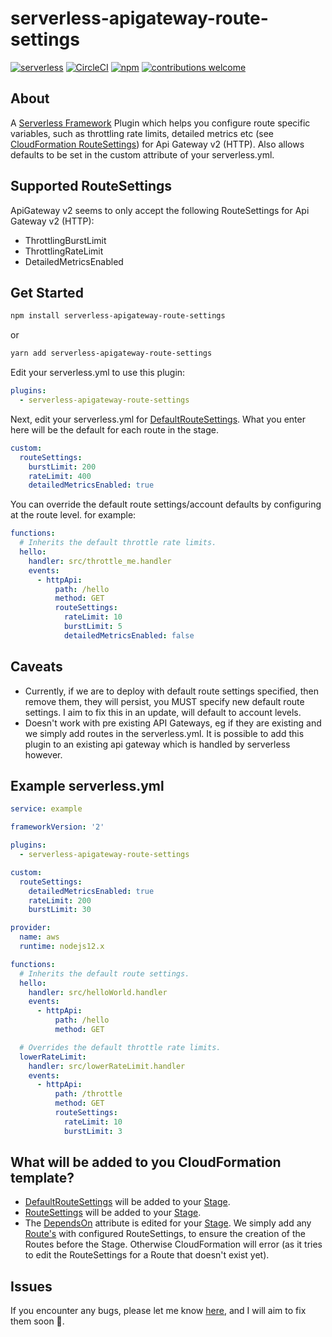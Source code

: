 # serverless-apigateway-route-settings

[![serverless](http://public.serverless.com/badges/v3.svg)](http://www.serverless.com) [![CircleCI](https://circleci.com/gh/talbotp/serverless-apigateway-route-settings.svg?style=svg)](https://circleci.com/gh/talbotp/serverless-apigateway-route-settings) [![npm](https://img.shields.io/npm/v/serverless-apigateway-route-settings.svg)](https://www.npmjs.com/package/serverless-apigateway-route-settings) [![contributions welcome](https://img.shields.io/badge/contributions-welcome-brightgreen.svg?style=flat)](https://github.com/talbotp/serverless-apigateway-route-settings/issues)


## About

A <a href="https://serverless.com/" target="_blank">Serverless Framework</a> Plugin which helps you configure route specific variables, such as throttling rate limits, detailed metrics etc (see <a href="https://docs.aws.amazon.com/AWSCloudFormation/latest/UserGuide/aws-properties-apigatewayv2-stage-routesettings.html" target="_blank">CloudFormation RouteSettings</a>) for Api Gateway v2 (HTTP). Also allows defaults to be set in the custom attribute of your serverless.yml.

## Supported RouteSettings 

ApiGateway v2 seems to only accept the following RouteSettings for Api Gateway v2 (HTTP):

* ThrottlingBurstLimit
* ThrottlingRateLimit
* DetailedMetricsEnabled

## Get Started

```bash
npm install serverless-apigateway-route-settings
```
or
```bash
yarn add serverless-apigateway-route-settings
```

Edit your serverless.yml to use this plugin:

```yml
plugins:
  - serverless-apigateway-route-settings
```

Next, edit your serverless.yml for <a href="https://docs.aws.amazon.com/AWSCloudFormation/latest/UserGuide/aws-resource-apigatewayv2-stage.html#cfn-apigatewayv2-stage-defaultroutesettings" target="_blank">DefaultRouteSettings</a>. What you enter here will be the default for each route in the stage.

```yml
custom:
  routeSettings:
    burstLimit: 200
    rateLimit: 400
    detailedMetricsEnabled: true
```

You can override the default route settings/account defaults by configuring at the route level. for example:

```yml
functions:
  # Inherits the default throttle rate limits.
  hello:
    handler: src/throttle_me.handler
    events:
      - httpApi:
          path: /hello
          method: GET
          routeSettings:
            rateLimit: 10
            burstLimit: 5
            detailedMetricsEnabled: false
```

## Caveats

* Currently, if we are to deploy with default route settings specified, then remove them, they will persist, you MUST specify new default route settings. I aim to fix this in an update, will default to account levels.
* Doesn't work with pre existing API Gateways, eg if they are existing and we simply add routes in the serverless.yml. It is possible to add this plugin to an existing api gateway which is handled by serverless however.
  
## Example serverless.yml

```yml
service: example

frameworkVersion: '2'

plugins:
  - serverless-apigateway-route-settings

custom: 
  routeSettings:
    detailedMetricsEnabled: true
    rateLimit: 200
    burstLimit: 30

provider:
  name: aws
  runtime: nodejs12.x

functions:
  # Inherits the default route settings.
  hello:
    handler: src/helloWorld.handler
    events:
      - httpApi:
          path: /hello
          method: GET

  # Overrides the default throttle rate limits.
  lowerRateLimit:
    handler: src/lowerRateLimit.handler
    events:
      - httpApi:
          path: /throttle
          method: GET
          routeSettings:
            rateLimit: 10
            burstLimit: 3
```

## What will be added to you CloudFormation template?

* <a href="https://docs.aws.amazon.com/AWSCloudFormation/latest/UserGuide/aws-resource-apigatewayv2-stage.html#cfn-apigatewayv2-stage-defaultroutesettings" target="_blank">DefaultRouteSettings</a> will be added to your <a href="https://docs.aws.amazon.com/AWSCloudFormation/latest/UserGuide/aws-resource-apigatewayv2-stage.html" target="_blank">Stage</a>.
* <a href="https://docs.aws.amazon.com/AWSCloudFormation/latest/UserGuide/aws-resource-apigatewayv2-stage.html#cfn-apigatewayv2-stage-routesettings" target="_blank">RouteSettings</a> will be added to your <a href="https://docs.aws.amazon.com/AWSCloudFormation/latest/UserGuide/aws-resource-apigatewayv2-stage.html" target="_blank">Stage</a>.
* The <a href="https://docs.aws.amazon.com/AWSCloudFormation/latest/UserGuide/aws-attribute-dependson.html" target="_blank">DependsOn</a> attribute is edited for your <a href="https://docs.aws.amazon.com/AWSCloudFormation/latest/UserGuide/aws-resource-apigatewayv2-stage.html" target="_blank">Stage</a>. We simply add any <a href="https://docs.aws.amazon.com/AWSCloudFormation/latest/UserGuide/aws-resource-apigatewayv2-route.html" target="_blank">Route's</a> with configured RouteSettings, to ensure the creation of the Routes before the Stage. Otherwise CloudFormation will error (as it tries to edit the RouteSettings for a Route that doesn't exist yet).

## Issues

If you encounter any bugs, please let me know [here](https://github.com/talbotp/serverless-apigateway-route-settings/issues), and I will aim to fix them soon :slightly_smiling_face:.
